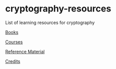 # cryptography-resources
List of learning resources for cryptography

[Books](./books)

[Courses](./courses)

[Reference Material](./referenceMaterial)

[Credits](./credits)
